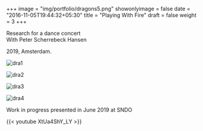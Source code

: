 +++
image = "img/portfolio/dragons5.png"
showonlyimage = false
date = "2016-11-05T19:44:32+05:30"
title = "Playing With Fire"
draft = false
weight = 3
+++

Research for a dance concert  
With Peter Scherrebeck Hansen

2019, Amsterdam.
<!--more-->

![dra1][1]

![dra2][2]

![dra3][3]

![dra4][4]

Work in progress presented in June 2019 at SNDO

{{< youtube XtUa4ShY_LY >}}

[1]: /img/portfolio/dragons1.png
[2]: /img/portfolio/drangons2.png
[3]: /img/portfolio/dragons3.png
[4]: /img/portfolio/dragons4.png